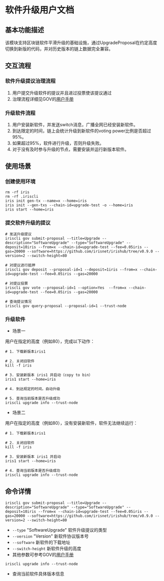 # 软件升级用户文档

## 基本功能描述

该模块支持区块链软件平滑升级的基础设施，通过UpgradeProposal在约定高度切换到新版的代码，并对历史版本的链上数据完全兼容。

## 交互流程

### 软件升级提议治理流程
1. 用户提交升级软件的提议并且进过投票使该提议通过
2. 治理流程详细见GOV的[用户手册](governance.md)


### 升级软件流程  
1. 用户安装新软件，并发送switch消息，广播全网已经安装新软件。
2. 到达限定的时间，链上会统计升级到新软件的voting power比例是否超过95%。
3. 如果超过95%，软件进行升级，否则升级失败。
4. 对于没有及时参与升级的节点，需要安装并运行新版本软件。

## 使用场景

### 创建使用环境

```
rm -rf iris                                                                         
rm -rf .iriscli
iris init gen-tx --name=x --home=iris
iris init --gen-txs --chain-id=upgrade-test -o --home=iris
iris start --home=iris
```
### 提交软件升级的提议

```
# 发送升级提议
iriscli gov submit-proposal --title=Upgrade --description="SoftwareUpgrade" --type="SoftwareUpgrade" --deposit=10iris --from=x --chain-id=upgrade-test --fee=0.05iris --gas=20000 --software=https://github.com/irisnet/irishub/tree/v0.9.0 --version=2 --switch-height=80

# 对提议进行抵押
iriscli gov deposit --proposal-id=1 --deposit=1iris --from=x --chain-id=upgrade-test --fee=0.05iris --gas=20000

# 对提议投票
iriscli gov vote --proposal-id=1 --option=Yes  --from=x --chain-id=upgrade-test --fee=0.05iris --gas=20000

# 查询提议情况
iriscli gov query-proposal --proposal-id=1 --trust-node
```

### 升级软件

* 场景一

用户在指定的高度（例如80），完成以下动作：

```
# 1. 下载新版本iris1

# 2. 关闭旧软件
kill -f iris

# 3. 安装新版本 iris1 并启动（copy to bin）
iris1 start --home=iris

# 4. 到达规定的时间，自动升级

# 5. 查询当前版本是否升级成功
iriscli upgrade info --trust-node
```

* 场景二

用户在指定的高度（例如80），没有安装新软件，软件无法继续运行：

```
# 1. 下载新版本iris1

# 2. 关闭旧软件
kill -f iris

# 3. 安装新版本 iris1 并启动
iris1 start --home=iris

# 4. 查询当前版本是否升级成功
iriscli upgrade info --trust-node
```

## 命令详情

```
iriscli gov submit-proposal --title=Upgrade --description="SoftwareUpgrade" --type="SoftwareUpgrade" --deposit=10iris --from=x --chain-id=upgrade-test --fee=0.05iris --gas=20000 --software=https://github.com/irisnet/irishub/tree/v0.9.0 --version=2 --switch-height=80
```

* `--type`  "SoftwareUpgrade" 软件升级提议的类型
* `--version`  "Version" 新软件协议版本号
* `--software`  新软件的下载地址
* `--switch-height` 新软件升级的高度
* 其他参数可参考GOV的[用户手册](governance.md)

```
iriscli upgrade info --trust-node
```

* 查询当前软件具体版本信息
